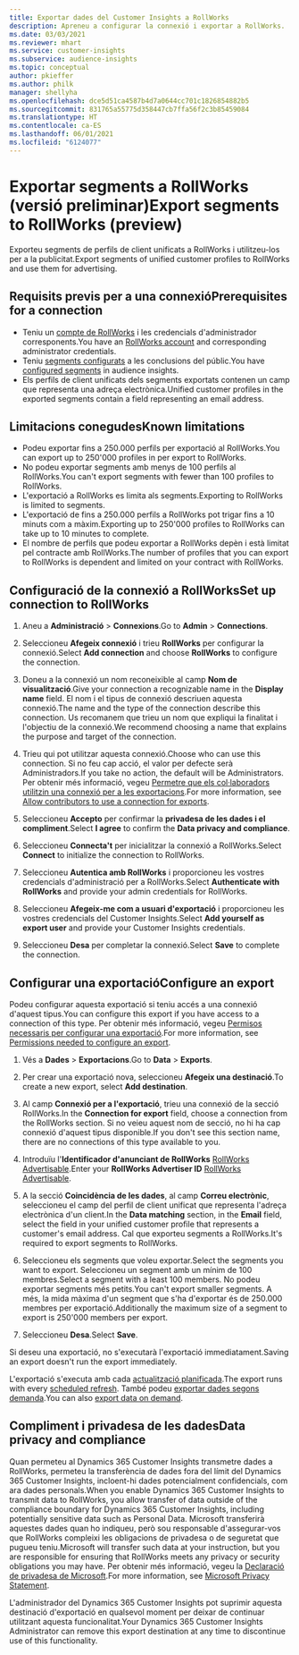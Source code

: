 ```yaml
---
title: Exportar dades del Customer Insights a RollWorks
description: Apreneu a configurar la connexió i exportar a RollWorks.
ms.date: 03/03/2021
ms.reviewer: mhart
ms.service: customer-insights
ms.subservice: audience-insights
ms.topic: conceptual
author: pkieffer
ms.author: philk
manager: shellyha
ms.openlocfilehash: dce5d51ca4587b4d7a0644cc701c1826854882b5
ms.sourcegitcommit: 831765a55775d358447cb7ffa56f2c3b85459084
ms.translationtype: HT
ms.contentlocale: ca-ES
ms.lasthandoff: 06/01/2021
ms.locfileid: "6124077"
---
```

# <a name="export-segments-to-rollworks-preview"></a><span data-ttu-id="d71a4-103">Exportar segments a RollWorks (versió preliminar)</span><span class="sxs-lookup"><span data-stu-id="d71a4-103">Export segments to RollWorks (preview)</span></span>

<span data-ttu-id="d71a4-104">Exporteu segments de perfils de client unificats a RollWorks i utilitzeu-los per a la publicitat.</span><span class="sxs-lookup"><span data-stu-id="d71a4-104">Export segments of unified customer profiles to RollWorks and use them for advertising.</span></span> 

## <a name="prerequisites-for-a-connection"></a><span data-ttu-id="d71a4-105">Requisits previs per a una connexió</span><span class="sxs-lookup"><span data-stu-id="d71a4-105">Prerequisites for a connection</span></span>

-   <span data-ttu-id="d71a4-106">Teniu un [compte de RollWorks](https://www.rollworks.com/) i les credencials d'administrador corresponents.</span><span class="sxs-lookup"><span data-stu-id="d71a4-106">You have an [RollWorks account](https://www.rollworks.com/) and corresponding administrator credentials.</span></span>
-   <span data-ttu-id="d71a4-107">Teniu [segments configurats](segments.md) a les conclusions del públic.</span><span class="sxs-lookup"><span data-stu-id="d71a4-107">You have [configured segments](segments.md) in audience insights.</span></span>
-   <span data-ttu-id="d71a4-108">Els perfils de client unificats dels segments exportats contenen un camp que representa una adreça electrònica.</span><span class="sxs-lookup"><span data-stu-id="d71a4-108">Unified customer profiles in the exported segments contain a field representing an email address.</span></span>

## <a name="known-limitations"></a><span data-ttu-id="d71a4-109">Limitacions conegudes</span><span class="sxs-lookup"><span data-stu-id="d71a4-109">Known limitations</span></span>

- <span data-ttu-id="d71a4-110">Podeu exportar fins a 250.000 perfils per exportació al RollWorks.</span><span class="sxs-lookup"><span data-stu-id="d71a4-110">You can export up to 250'000 profiles in per export to RollWorks.</span></span>
- <span data-ttu-id="d71a4-111">No podeu exportar segments amb menys de 100 perfils al RollWorks.</span><span class="sxs-lookup"><span data-stu-id="d71a4-111">You can't export segments with fewer than 100 profiles to RollWorks.</span></span> 
- <span data-ttu-id="d71a4-112">L'exportació a RollWorks es limita als segments.</span><span class="sxs-lookup"><span data-stu-id="d71a4-112">Exporting to RollWorks is limited to segments.</span></span>
- <span data-ttu-id="d71a4-113">L'exportació de fins a 250.000 perfils a RollWorks pot trigar fins a 10 minuts com a màxim.</span><span class="sxs-lookup"><span data-stu-id="d71a4-113">Exporting up to 250'000 profiles to RollWorks can take up to 10 minutes to complete.</span></span> 
- <span data-ttu-id="d71a4-114">El nombre de perfils que podeu exportar a RollWorks depèn i està limitat pel contracte amb RollWorks.</span><span class="sxs-lookup"><span data-stu-id="d71a4-114">The number of profiles that you can export to RollWorks is dependent and limited on your contract with RollWorks.</span></span>

## <a name="set-up-connection-to-rollworks"></a><span data-ttu-id="d71a4-115">Configuració de la connexió a RollWorks</span><span class="sxs-lookup"><span data-stu-id="d71a4-115">Set up connection to RollWorks</span></span>

1. <span data-ttu-id="d71a4-116">Aneu a **Administració** > **Connexions**.</span><span class="sxs-lookup"><span data-stu-id="d71a4-116">Go to **Admin** > **Connections**.</span></span>

1. <span data-ttu-id="d71a4-117">Seleccioneu **Afegeix connexió** i trieu **RollWorks** per configurar la connexió.</span><span class="sxs-lookup"><span data-stu-id="d71a4-117">Select **Add connection** and choose **RollWorks** to configure the connection.</span></span>

1. <span data-ttu-id="d71a4-118">Doneu a la connexió un nom reconeixible al camp **Nom de visualització**.</span><span class="sxs-lookup"><span data-stu-id="d71a4-118">Give your connection a recognizable name in the **Display name** field.</span></span> <span data-ttu-id="d71a4-119">El nom i el tipus de connexió descriuen aquesta connexió.</span><span class="sxs-lookup"><span data-stu-id="d71a4-119">The name and the type of the connection describe this connection.</span></span> <span data-ttu-id="d71a4-120">Us recomanem que trieu un nom que expliqui la finalitat i l'objectiu de la connexió.</span><span class="sxs-lookup"><span data-stu-id="d71a4-120">We recommend choosing a name that explains the purpose and target of the connection.</span></span>

1. <span data-ttu-id="d71a4-121">Trieu qui pot utilitzar aquesta connexió.</span><span class="sxs-lookup"><span data-stu-id="d71a4-121">Choose who can use this connection.</span></span> <span data-ttu-id="d71a4-122">Si no feu cap acció, el valor per defecte serà Administradors.</span><span class="sxs-lookup"><span data-stu-id="d71a4-122">If you take no action, the default will be Administrators.</span></span> <span data-ttu-id="d71a4-123">Per obtenir més informació, vegeu [Permetre que els col·laboradors utilitzin una connexió per a les exportacions](connections.md#allow-contributors-to-use-a-connection-for-exports).</span><span class="sxs-lookup"><span data-stu-id="d71a4-123">For more information, see [Allow contributors to use a connection for exports](connections.md#allow-contributors-to-use-a-connection-for-exports).</span></span>

1. <span data-ttu-id="d71a4-124">Seleccioneu **Accepto** per confirmar la **privadesa de les dades i el compliment**.</span><span class="sxs-lookup"><span data-stu-id="d71a4-124">Select **I agree** to confirm the **Data privacy and compliance**.</span></span>

1. <span data-ttu-id="d71a4-125">Seleccioneu **Connecta't** per inicialitzar la connexió a RollWorks.</span><span class="sxs-lookup"><span data-stu-id="d71a4-125">Select **Connect** to initialize the connection to RollWorks.</span></span>

1. <span data-ttu-id="d71a4-126">Seleccioneu **Autentica amb RollWorks** i proporcioneu les vostres credencials d'administració per a RollWorks.</span><span class="sxs-lookup"><span data-stu-id="d71a4-126">Select **Authenticate with RollWorks** and provide your admin credentials for RollWorks.</span></span>

1. <span data-ttu-id="d71a4-127">Seleccioneu **Afegeix-me com a usuari d'exportació** i proporcioneu les vostres credencials del Customer Insights.</span><span class="sxs-lookup"><span data-stu-id="d71a4-127">Select **Add yourself as export user** and provide your Customer Insights credentials.</span></span>

1. <span data-ttu-id="d71a4-128">Seleccioneu **Desa** per completar la connexió.</span><span class="sxs-lookup"><span data-stu-id="d71a4-128">Select **Save** to complete the connection.</span></span>

## <a name="configure-an-export"></a><span data-ttu-id="d71a4-129">Configurar una exportació</span><span class="sxs-lookup"><span data-stu-id="d71a4-129">Configure an export</span></span>

<span data-ttu-id="d71a4-130">Podeu configurar aquesta exportació si teniu accés a una connexió d'aquest tipus.</span><span class="sxs-lookup"><span data-stu-id="d71a4-130">You can configure this export if you have access to a connection of this type.</span></span> <span data-ttu-id="d71a4-131">Per obtenir més informació, vegeu [Permisos necessaris per configurar una exportació](export-destinations.md#set-up-a-new-export).</span><span class="sxs-lookup"><span data-stu-id="d71a4-131">For more information, see [Permissions needed to configure an export](export-destinations.md#set-up-a-new-export).</span></span>

1. <span data-ttu-id="d71a4-132">Vés a **Dades** > **Exportacions**.</span><span class="sxs-lookup"><span data-stu-id="d71a4-132">Go to **Data** > **Exports**.</span></span>

1. <span data-ttu-id="d71a4-133">Per crear una exportació nova, seleccioneu **Afegeix una destinació**.</span><span class="sxs-lookup"><span data-stu-id="d71a4-133">To create a new export, select **Add destination**.</span></span>

1. <span data-ttu-id="d71a4-134">Al camp **Connexió per a l'exportació**, trieu una connexió de la secció RollWorks.</span><span class="sxs-lookup"><span data-stu-id="d71a4-134">In the **Connection for export** field, choose a connection from the RollWorks section.</span></span> <span data-ttu-id="d71a4-135">Si no veieu aquest nom de secció, no hi ha cap connexió d'aquest tipus disponible.</span><span class="sxs-lookup"><span data-stu-id="d71a4-135">If you don't see this section name, there are no connections of this type available to you.</span></span>

1. <span data-ttu-id="d71a4-136">Introduïu l'**Identificador d'anunciant de RollWorks** [RollWorks Advertisable](https://help.adroll.com/hc/articles/212011838-Advertiser-Profiles).</span><span class="sxs-lookup"><span data-stu-id="d71a4-136">Enter your **RollWorks Advertiser ID** [RollWorks Advertisable](https://help.adroll.com/hc/articles/212011838-Advertiser-Profiles).</span></span>

3. <span data-ttu-id="d71a4-137">A la secció **Coincidència de les dades**, al camp **Correu electrònic**, seleccioneu el camp del perfil de client unificat que representa l'adreça electrònica d'un client.</span><span class="sxs-lookup"><span data-stu-id="d71a4-137">In the **Data matching** section, in the **Email** field, select the field in your unified customer profile that represents a customer's email address.</span></span> <span data-ttu-id="d71a4-138">Cal que exporteu segments a RollWorks.</span><span class="sxs-lookup"><span data-stu-id="d71a4-138">It's required to export segments to RollWorks.</span></span>

1. <span data-ttu-id="d71a4-139">Seleccioneu els segments que voleu exportar.</span><span class="sxs-lookup"><span data-stu-id="d71a4-139">Select the segments you want to export.</span></span> <span data-ttu-id="d71a4-140">Seleccioneu un segment amb un mínim de 100 membres.</span><span class="sxs-lookup"><span data-stu-id="d71a4-140">Select a segment with a least 100 members.</span></span> <span data-ttu-id="d71a4-141">No podeu exportar segments més petits.</span><span class="sxs-lookup"><span data-stu-id="d71a4-141">You can't export smaller segments.</span></span> <span data-ttu-id="d71a4-142">A més, la mida màxima d'un segment que s'ha d'exportar és de 250.000 membres per exportació.</span><span class="sxs-lookup"><span data-stu-id="d71a4-142">Additionally the maximum size of a segment to export is 250'000 members per export.</span></span> 

1. <span data-ttu-id="d71a4-143">Seleccioneu **Desa**.</span><span class="sxs-lookup"><span data-stu-id="d71a4-143">Select **Save**.</span></span>

<span data-ttu-id="d71a4-144">Si deseu una exportació, no s'executarà l'exportació immediatament.</span><span class="sxs-lookup"><span data-stu-id="d71a4-144">Saving an export doesn't run the export immediately.</span></span>

<span data-ttu-id="d71a4-145">L'exportació s'executa amb cada [actualització planificada](system.md#schedule-tab).</span><span class="sxs-lookup"><span data-stu-id="d71a4-145">The export runs with every [scheduled refresh](system.md#schedule-tab).</span></span> <span data-ttu-id="d71a4-146">També podeu [exportar dades segons demanda](export-destinations.md#run-exports-on-demand).</span><span class="sxs-lookup"><span data-stu-id="d71a4-146">You can also [export data on demand](export-destinations.md#run-exports-on-demand).</span></span> 


## <a name="data-privacy-and-compliance"></a><span data-ttu-id="d71a4-147">Compliment i privadesa de les dades</span><span class="sxs-lookup"><span data-stu-id="d71a4-147">Data privacy and compliance</span></span>

<span data-ttu-id="d71a4-148">Quan permeteu al Dynamics 365 Customer Insights transmetre dades a RollWorks, permeteu la transferència de dades fora del límit del Dynamics 365 Customer Insights, incloent-hi dades potencialment confidencials, com ara dades personals.</span><span class="sxs-lookup"><span data-stu-id="d71a4-148">When you enable Dynamics 365 Customer Insights to transmit data to RollWorks, you allow transfer of data outside of the compliance boundary for Dynamics 365 Customer Insights, including potentially sensitive data such as Personal Data.</span></span> <span data-ttu-id="d71a4-149">Microsoft transferirà aquestes dades quan ho indiqueu, però sou responsable d'assegurar-vos que RollWorks compleixi les obligacions de privadesa o de seguretat que pugueu teniu.</span><span class="sxs-lookup"><span data-stu-id="d71a4-149">Microsoft will transfer such data at your instruction, but you are responsible for ensuring that RollWorks meets any privacy or security obligations you may have.</span></span> <span data-ttu-id="d71a4-150">Per obtenir més informació, vegeu la [Declaració de privadesa de Microsoft](https://go.microsoft.com/fwlink/?linkid=396732).</span><span class="sxs-lookup"><span data-stu-id="d71a4-150">For more information, see [Microsoft Privacy Statement](https://go.microsoft.com/fwlink/?linkid=396732).</span></span>

<span data-ttu-id="d71a4-151">L'administrador del Dynamics 365 Customer Insights pot suprimir aquesta destinació d'exportació en qualsevol moment per deixar de continuar utilitzant aquesta funcionalitat.</span><span class="sxs-lookup"><span data-stu-id="d71a4-151">Your Dynamics 365 Customer Insights Administrator can remove this export destination at any time to discontinue use of this functionality.</span></span>
